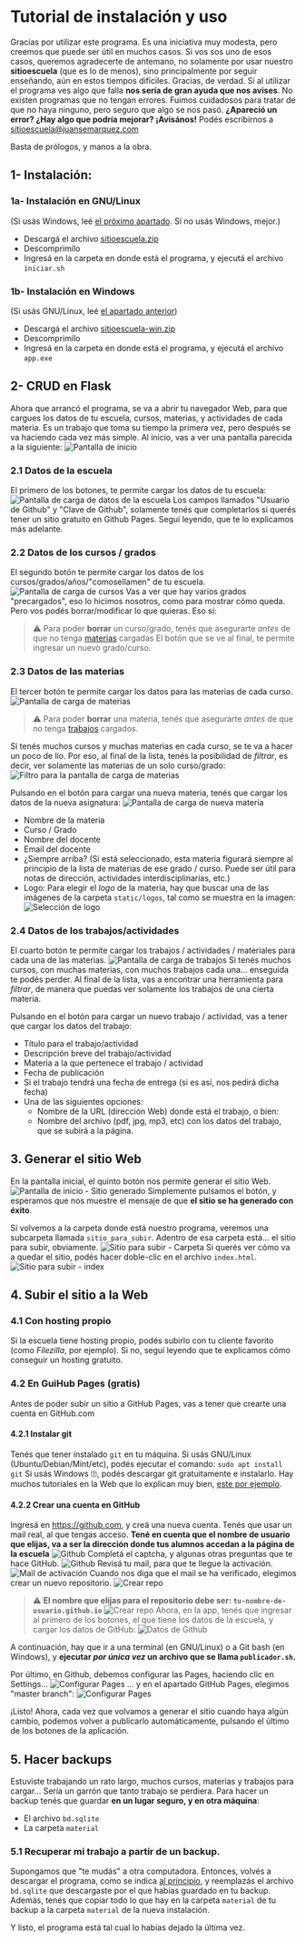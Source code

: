 # Tutorial de instalación y uso
Gracias por utilizar este programa. Es una iniciativa muy modesta, pero creemos 
que puede ser útil en muchos casos. Si vos sos uno de esos casos, queremos agradecerte
de antemano, no solamente por usar nuestro **sitioescuela** (que es lo de menos), sino
principalmente por seguir enseñando, aún en estos tiempos difíciles. Gracias, de verdad.
Si al utilizar el programa ves algo que falla **nos sería de gran ayuda que nos avises**. No existen programas que no tengan errores. Fuimos cuidadosos para tratar de que no haya ninguno, pero seguro que algo se nos pasó.
**¿Apareció un error? ¿Hay algo que podría mejorar? ¡Avisános!** Podés escribirnos a sitioescuela@juansemarquez.com	

Basta de prólogos, y manos a la obra.

## 1- Instalación:
### <a id="1a"></a> 1a- Instalación en GNU/Linux
(Si usás Windows, leé [el próximo apartado](#1b). Si no usás Windows, mejor.)
* Descargá el archivo [sitioescuela.zip](sitioescuela.zip)
* Descomprimílo
* Ingresá en la carpeta en donde está el programa, y ejecutá el archivo `iniciar.sh`

### <a id="1b"></a> 1b- Instalación en Windows
(Si usás GNU/Linux, leé [el apartado anterior](#1a))
* Descargá el archivo [sitioescuela-win.zip](sitioescuela-win.zip)
* Descomprimílo
* Ingresá en la carpeta en donde está el programa, y ejecutá el archivo `app.exe`

## 2- CRUD en Flask
Ahora que arrancó el programa, se va a abrir tu navegador Web, para que cargues los datos de tu escuela, cursos, materias, y actividades de cada materia.
Es un trabajo que toma su tiempo la primera vez, pero después se va haciendo cada vez más simple.
Al inicio, vas a ver una pantalla parecida a la siguiente:
![Pantalla de inicio](img/tuto1.png)

### 2.1 Datos de la escuela
El primero de los botones, te permite cargar los datos de tu escuela:
![Pantalla de carga de datos de la escuela](img/tuto2.png)
Los campos llamados "Usuario de Github" y "Clave de Github", solamente tenés que completarlos si querés tener un sitio gratuito en Github Pages. Seguí leyendo, que te lo explicamos más adelante.

### 2.2 Datos de los cursos / grados
El segundo botón te permite cargar los datos de los cursos/grados/años/"comosellamen" de tu escuela.
![Pantalla de carga de cursos](img/tuto3.png)
Vas a ver que hay varios grados "precargados", eso lo hicimos nosotros, como para mostrar cómo queda.
Pero vos podés borrar/modificar lo que quieras. Eso sí: 
> :warning: Para poder **borrar** un curso/grado, tenés que asegurarte *antes* de que no tenga [materias](#2.3) cargadas
El botón que se ve al final, te permite ingresar un nuevo grado/curso.

### <a id="2.3"></a>2.3 Datos de las materias
El tercer botón te permite cargar los datos para las materias de cada curso.
![Pantalla de carga de materias](img/tuto4.png)
> :warning: Para poder **borrar** una materia, tenés que asegurarte *antes* de que no tenga [trabajos](#2.4) cargados.

Si tenés muchos cursos y muchas materias en cada curso, se te va a hacer un poco de lío.
Por eso, al final de la lista, tenés la posibilidad de *filtrar*, es decir, ver solamente las materias de un solo curso/grado:
![Filtro para la pantalla de carga de materias](img/tuto5.png)

Pulsando en el botón para cargar una nueva materia, tenés que cargar los datos de la nueva asignatura:
![Pantalla de carga de nueva materia](img/tuto6.png)
* Nombre de la materia
* Curso / Grado
* Nombre del docente
* Email del docente
* ¿Siempre arriba? (Si está seleccionado, esta materia figurará siempre al principio de la lista de materias de ese grado / curso. Puede ser útil para notas de dirección, actividades interdisciplinarias, etc.)
* Logo: Para elegir el *logo* de la materia, hay que buscar una de las imágenes de la carpeta `static/logos`, tal como se muestra en la imagen:
![Selección de logo](img/tuto7.png)


### <a id="2.4"></a>2.4 Datos de los trabajos/actividades
El cuarto botón te permite cargar los trabajos / actividades / materiales para cada una de las materias.
![Pantalla de carga de trabajos](img/tuto8.png)
Si tenés muchos cursos, con muchas materias, con muchos trabajos cada una... enseguida te podés perder.
Al final de la lista, vas a encontrar una herramienta para *filtrar*, de manera que puedas ver solamente los trabajos de una cierta materia.

Pulsando en el botón para cargar un nuevo trabajo / actividad, vas a tener que cargar los datos del trabajo:
* Título para el trabajo/actividad
* Descripción breve del trabajo/actividad
* Materia a la que pertenece el trabajo / actividad
* Fecha de publicación
* Si el trabajo tendrá una fecha de entrega (si es así, nos pedirá dicha fecha)
* Una de las siguientes opciones:
    * Nombre de la URL (dirección Web) donde está el trabajo, o bien:
    * Nombre del archivo (pdf, jpg, mp3, etc) con los datos del trabajo, que se subirá a la página.

## 3. Generar el sitio Web
En la pantalla inicial, el quinto botón nos permite generar el sitio Web.
![Pantalla de inicio - Sitio generado](img/tuto10.png)
Simplemente pulsamos el botón, y esperamos que nos muestre el mensaje de que **el sitio se ha generado con éxito**.

Si volvemos a la carpeta donde está nuestro programa, veremos una subcarpeta llamada `sitio_para_subir`. Adentro de esa carpeta está... el sitio para subir, obviamente.
![Sitio para subir - Carpeta](img/tuto11.png)
Si querés ver cómo va a quedar el sitio, podés hacer doble-clic en el archivo `index.html`.
![Sitio para subir - index](img/tuto12.png)

## 4. Subir el sitio a la Web
### 4.1 Con hosting propio
Si la escuela tiene hosting propio, podés subirlo con tu cliente favorito (como *Filezilla*, por ejemplo).
Si no, seguí leyendo que te explicamos cómo conseguir un hosting gratuito.

### 4.2 En GuiHub Pages (gratis)
Antes de poder subir un sitio a GitHub Pages, vas a tener que crearte una cuenta en GitHub.com
#### 4.2.1 Instalar git
Tenés que tener instalado `git` en tu máquina.
Si usás GNU/Linux (Ubuntu/Debian/Mint/etc), podés ejecutar el comando:
`sudo apt install git`
Si usás Windows :roll_eyes:, podés descargar git gratuitamente e instalarlo. Hay muchos tutoriales en la Web que lo explican muy bien, [este por ejemplo](https://myhanoli.com/2018/08/25/5-pasos-para-instalar-git-en-windows/).
#### 4.2.2 Crear una cuenta en GitHub
Ingresá en https://github.com, y creá una nueva cuenta. Tenés que usar un mail real, al que tengas acceso.
**Tené en cuenta que el nombre de usuario que elijas, va a ser la dirección donde tus alumnos accedan a la página de la escuela**
![Github](img/github/01.png)
Completá el captcha, y algunas otras preguntas que te hace GitHub. 
![Github](img/github/02.png)
Revisá tu mail, para que te llegue la activación.
![Mail de activación](img/github/04.png)
Cuando nos diga que el mail se ha verificado, elegimos crear un nuevo repositorio.
![Crear repo](img/github/05.png)
> :warning: **El nombre que elijas para el repositorio debe ser: `tu-nombre-de-usuario.github.io`**
![Crear repo](img/github/06.png)
Ahora, en la app, tenés que ingresar al primero de los botones, el que tiene los datos de la escuela, y cargar los datos de GitHub:
![Datos de Github](img/tuto13.png)

A continuación, hay que ir a una terminal (en GNU/Linux) o a Git bash (en Windows), y **ejecutar *por única vez* un archivo que se llama `publicador.sh`.**

Por último, en Github, debemos configurar las Pages, haciendo clic en Settings...
![Configurar Pages](img/github/08.png)
... y en el apartado GitHub Pages, elegimos "master branch":
![Configurar Pages](img/github/09.png)

¡Listo! Ahora, cada vez que volvamos a generar el sitio cuando haya algún cambio, podemos volver a publicarlo automáticamente, pulsando el último de los botones de la aplicación.

## 5. Hacer backups
Estuviste trabajando un rato largo, muchos cursos, materias y trabajos para cargar...
Sería un garrón que tanto trabajo se perdiera.
Para hacer un backup tenés que guardar **en un lugar seguro, y en otra máquina**:
* El archivo `bd.sqlite`
* La carpeta `material`

### 5.1 Recuperar mi trabajo a partir de un backup.
Supongamos que "te mudás" a otra computadora. Entonces, volvés a descargar el programa, como se indica [al principio](#1a), y reemplazás el archivo `bd.sqlite` que descargaste por el que habías guardado en tu backup.
Además, tenés que copiar todo lo que hay en la carpeta `material` de tu backup a la carpeta `material` de la nueva instalación.

Y listo, el programa está tal cual lo habías dejado la última vez.

